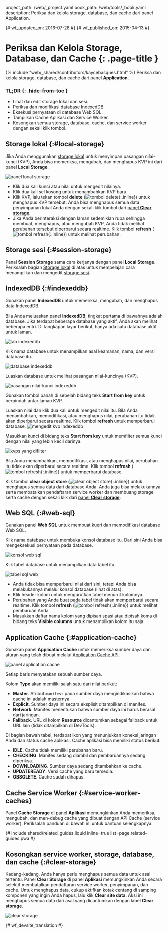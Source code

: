 project_path: /web/_project.yaml
book_path: /web/tools/_book.yaml
description: Periksa dan kelola storage, database, dan cache dari panel Application.

{# wf_updated_on: 2016-07-28 #}
{# wf_published_on: 2015-04-13 #}

# Periksa dan Kelola Storage, Database, dan Cache {: .page-title }

{% include "web/_shared/contributors/kaycebasques.html" %}
Periksa dan kelola storage, database, dan cache dari panel
<strong>Application</strong>.


### TL;DR {: .hide-from-toc }
- Lihat dan edit storage lokal dan sesi.
- Periksa dan modifikasi database IndexedDB.
- Eksekusi pernyataan di database Web SQL.
- Tampilkan Cache Aplikasi dan Service Worker.
- Kosongkan semua storage, database, cache, dan service worker dengan sekali klik tombol.


## Storage lokal {:#local-storage}

Jika Anda menggunakan [storage lokal][ls] untuk menyimpan pasangan nilai-kunci (KVP), Anda bisa
memeriksa, mengubah, dan menghapus KVP ini dari panel **Local Storage**.

![panel local storage][ls-pane]

* Klik dua kali kunci atau nilai untuk mengedit nilainya.
* Klik dua kali sel kosong untuk menambahkan KVP baru.
* Klik KVP, lalu tekan tombol **delete**
  (![tombol delete][delete]{:.inline}) untuk menghapus KVP tersebut. Anda  bisa
  menghapus semua data penyimpanan lokal Anda dengan sekali klik tombol dari
  [panel **Clear storage**](#clear-storage).
* Jika Anda berinteraksi dengan laman sedemikian rupa sehingga membuat, menghapus, atau mengubah
 KVP, Anda tidak melihat perubahan tersebut diperbarui secara realtime. Klik tombol
  **refresh** (![tombol refresh][refresh]{:.inline}) untuk melihat perubahan.

[ls]: https://developer.mozilla.org/en-US/docs/Web/API/Window/localStorage
[ls-pane]: /web/tools/chrome-devtools/manage-data/imgs/local-storage.png
[refresh]: /web/tools/chrome-devtools/manage-data/imgs/refresh.png
[delete]: /web/tools/chrome-devtools/manage-data/imgs/delete.png

## Storage sesi {:#session-storage}

Panel **Session Storage** sama cara kerjanya dengan panel **Local Storage**.
 Periksalah bagian [Storage lokal](#local-storage) di atas untuk mempelajari cara
menampilkan dan mengedit [storage sesi][ss].

[ss]: https://developer.mozilla.org/en-US/docs/Web/API/Window/sessionStorage

## IndexedDB {:#indexeddb}

Gunakan panel **IndexedDB** untuk memeriksa, mengubah, dan menghapus data IndexedDB.

Bila Anda meluaskan panel **IndexedDB**, tingkat pertama di bawahnya adalah
database. Jika terdapat beberapa database yang aktif, Anda akan melihat beberapa
entri. Di tangkapan layar berikut, hanya ada satu database aktif untuk laman.

![tab indexeddb][idb-tab]

Klik nama database untuk menampilkan asal keamanan, nama, dan versi
database itu.

![database indexeddb][idb-db]

Luaskan database untuk melihat pasangan nilai-kuncinya (KVP).

![pasangan nilai-kunci indexeddb][idb-kvps]

Gunakan tombol panah di sebelah bidang teks **Start from key** untuk berpindah antar
laman KVP.

Luaskan nilai dan klik dua kali untuk mengedit nilai itu.
Bila Anda menambahkan, memodifikasi, atau menghapus nilai, perubahan itu tidak akan diperbarui secara
realtime. Klik tombol **refresh** untuk memperbarui database.
![mengedit kvp indexeddb][idb-edit]

Masukkan kunci di bidang teks **Start from key** untuk memfilter semua kunci dengan
nilai yang lebih kecil darinya.

![kvps yang difilter][idb-filter]

Bila Anda menambahkan, memodifikasi, atau menghapus nilai, perubahan itu tidak akan diperbarui secara
realtime. Klik tombol **refresh** (![tombol refresh][refresh]{:.inline})
untuk memperbarui database.

Klik tombol **clear object store** (![clear object store][cos]{:.inline})
untuk menghapus semua data dari database Anda. Anda juga bisa melakukannya serta
membatalkan pendaftaran service worker dan membuang storage serta cache dengan
sekali klik dari [panel **Clear storage**](#clear-storage).

[idb-tab]: /web/tools/chrome-devtools/manage-data/imgs/idb-tab.png
[idb-db]: /web/tools/chrome-devtools/manage-data/imgs/idb-db.png
[idb-kvps]: /web/tools/chrome-devtools/manage-data/imgs/idb-kvps.png
[idb-edit]: /web/tools/chrome-devtools/manage-data/imgs/idb-edit.png
[idb-filter]: /web/tools/chrome-devtools/manage-data/imgs/idb-filter.png
[cos]: /web/tools/chrome-devtools/manage-data/imgs/clear-object-store.png

## Web SQL {:#web-sql}

Gunakan panel **Web SQL** untuk membuat kueri dan memodifikasi database Web SQL.

Klik nama database untuk membuka konsol database itu. Dari sini Anda bisa
mengeksekusi pernyataan pada database.

![konsol web sql][wsc]

Klik tabel database untuk menampilkan data tabel itu.

![tabel sql web][wst]

* Anda tidak bisa memperbarui nilai dari sini, tetapi Anda bisa melakukannya melalui konsol
  database (lihat di atas).
* Klik header kolom untuk mengurutkan tabel menurut kolomnya.
* Perubahan yang Anda buat pada tabel tidak akan memperbarui secara realtime. Klik tombol
  **refresh** (![tombol refresh][refresh]{:.inline}) untuk melihat
  pembaruan Anda.
* Masukkan daftar nama kolom yang dipisah spasi atau dipisah koma di bidang teks
  **Visible columns** untuk menampilkan kolom itu saja.

[wsc]: /web/tools/chrome-devtools/manage-data/imgs/web-sql-console.png
[wst]: /web/tools/chrome-devtools/manage-data/imgs/web-sql-table.png

## Application Cache {:#application-cache}

Gunakan panel **Application Cache** untuk memeriksa sumber daya dan aturan yang telah
dibuat melalui [Application Cache API][appcache-api].

![panel application cache][appcache]

Setiap baris menyatakan sebuah sumber daya.

Kolom **Type** akan memiliki salah satu dari nilai berikut:

* **Master**. Atribut `manifest` pada sumber daya mengindikasikan bahwa cache
  ini adalah masternya.
* **Explicit**. Sumber daya ini secara eksplisit ditampilkan di manifes.
* **Network**. Manifes menentukan bahwa sumber daya ini harus berasal dari
  jaringan.
* **Fallback**. URL di kolom **Resource** dicantumkan sebagai fallback
  untuk URL lain (tidak ditampilkan di DevTools).

Di bagian bawah tabel, terdapat ikon yang menunjukkan koneksi
jaringan Anda dan status cache aplikasi. Cache aplikasi
bisa memiliki status berikut:

* **IDLE**. Cache tidak memiliki perubahan baru.
* **CHECKING**. Manifes sedang diambil dan pembaruannya sedang diperiksa.
* **DOWNLOADING**. Sumber daya sedang ditambahkan ke cache.
* **UPDATEREADY**. Versi cache yang baru tersedia.
* **OBSOLETE**. Cache sudah dihapus.

[appcache-api]: https://developer.mozilla.org/en-US/docs/Web/HTML/Using_the_application_cache
[appcache]: /web/tools/chrome-devtools/manage-data/imgs/appcache.png

## Cache Service Worker {:#service-worker-caches}

Panel **Cache Storage** di panel **Aplikasi** memungkinkan Anda memeriksa,
mengubah, dan men-debug cache yang dibuat dengan API Cache (service worker). Periksalah
panduan di bawah ini untuk bantuan selengkapnya.

{# include shared/related_guides.liquid inline=true list=page.related-guides.pwa #}

## Kosongkan service worker, storage, database, dan cache {:#clear-storage}

Kadang-kadang, Anda hanya perlu menghapus semua data untuk asal tertentu. Panel **Clear
Storage** di panel **Aplikasi** memungkinkan Anda secara selektif membatalkan pendaftaran
service worker, penyimpanan, dan cache. Untuk menghapus data, cukup aktifkan kotak centang
di samping komponen yang ingin Anda hapus, lalu klik **Clear site
data**. Aksi ini menghapus semua data dari asal yang dicantumkan dengan label
**Clear storage**.

![clear storage][clear]

[clear]: /web/tools/chrome-devtools/manage-data/imgs/clear-storage.png


{# wf_devsite_translation #}
